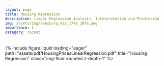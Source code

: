 ```yaml
---
layout: page
title: Housing Regression
description: Linear Regression Analysis, Interpretation and Prediction of Ames Housing Dataset
img: assets/img/leesburg_map_1748_1078.png
importance: 1
category: recent
---
```


<style>
    /* Custom CSS for formatting */
    .paragraph {
        margin-bottom: 10px; /* Add margin bottom for paragraphs */
        font-family: Arial, Helvetica, sans-serif; /* Change font family */
    }
    .figure-container {
        margin-top: 20px; /* Add margin to the top of the figure container */
    }
    .acknowledgment {
        font-size: 12px; /* Adjust font size for acknowledgment text */
        margin-top: 20px; /* Add margin to the top of the acknowledgment */
    }
    .caption {
        text-align: left;
    }
</style>

<div class="row justify-content-center figure-container">
    <div class="col-sm-12 mt-3">
        {% include figure.liquid loading="eager" path="assets/pdf/HousingPricesLinearRegression.pdf" title="Housing Regression" class="img-fluid rounded z-depth-1" %}
    </div>
</div>
